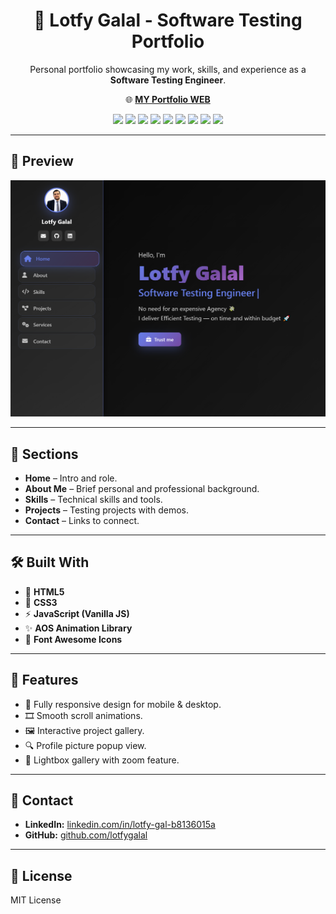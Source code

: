 <h1 align="center">💼 Lotfy Galal - Software Testing Portfolio</h1>

<p align="center">
  Personal portfolio showcasing my work, skills, and experience as a <b>Software Testing Engineer</b>.
</p>

<p align="center">
  🌐 <a href="https://lotfygalal.github.io" target="_blank"><b>MY Portfolio WEB</b></a>
</p>

<!-- Badges -->
<p align="center">
  <img src="https://img.shields.io/badge/Manual%20Testing-007ACC?style=for-the-badge">
  <img src="https://img.shields.io/badge/API%20Testing-FF6F00?style=for-the-badge&logo=postman&logoColor=white">
  <img src="https://img.shields.io/badge/JavaScript-F7E018?style=for-the-badge&logo=javascript&logoColor=black">
  <img src="https://img.shields.io/badge/Git%20%26%20GitHub-F05032?style=for-the-badge&logo=git&logoColor=white">
  <img src="https://img.shields.io/badge/Jira-0052CC?style=for-the-badge&logo=jira&logoColor=white">
  <img src="https://img.shields.io/badge/Trello-0079BF?style=for-the-badge&logo=trello&logoColor=white">
  <img src="https://img.shields.io/badge/Zephyr-20C997?style=for-the-badge">
  <img src="https://img.shields.io/badge/Postman-FF6F00?style=for-the-badge&logo=postman&logoColor=white">
  <img src="https://img.shields.io/badge/Figma-F24E1E?style=for-the-badge&logo=figma&logoColor=white">
</p>

---

## 📸 Preview
<p align="center">
  <img src="assets/portfolio-preview.png" alt="Portfolio Preview" width="800">
</p>

---

## 📂 Sections
- **Home** – Intro and role.
- **About Me** – Brief personal and professional background.
- **Skills** – Technical skills and tools.
- **Projects** – Testing projects with demos.
- **Contact** – Links to connect.

---

## 🛠️ Built With
- 🎨 **HTML5**
- 🎨 **CSS3**
- ⚡ **JavaScript (Vanilla JS)**
- ✨ **AOS Animation Library**
- 🎯 **Font Awesome Icons**

---

## 🚀 Features
- 📱 Fully responsive design for mobile & desktop.
- 🎞️ Smooth scroll animations.
- 🖼️ Interactive project gallery.
- 🔍 Profile picture popup view.
- 🔎 Lightbox gallery with zoom feature.

---

## 📧 Contact
- **LinkedIn:** [linkedin.com/in/lotfy-gal-b8136015a](https://www.linkedin.com/in/lotfy-galal-b8136015a/)  
- **GitHub:** [github.com/lotfygalal](https://github.com/lotfygalal)

---

## 📄 License
MIT License

